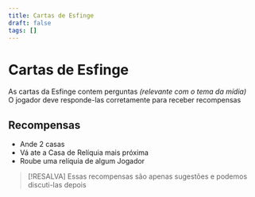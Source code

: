 ```yaml
---
title: Cartas de Esfinge
draft: false
tags: []
---
```

# Cartas de Esfinge

As cartas da Esfinge contem perguntas _(relevante com o tema da mídia)_  
O jogador deve responde-las corretamente para receber recompensas

## Recompensas

- Ande 2 casas
- Vá ate a Casa de Relíquia mais próxima
- Roube uma relíquia de algum Jogador

> [!RESALVA]
> Essas recompensas são apenas sugestões e podemos discuti-las depois